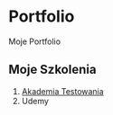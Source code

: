 # Portfolio
Moje Portfolio

## Moje Szkolenia 
1. [Akademia Testowania](https://testuj.pl/) <br>
2. Udemy 
